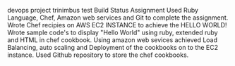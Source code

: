 devops project trinimbus test Build Status
Assignment
Used Ruby Language, Chef, Amazon web services and Git to complete the assignment.
Wrote Chef recipies on AWS EC2 INSTANCE to achieve the HELLO WORLD! Wrote sample code's to display "Hello World" using ruby, extended ruby and HTML in chef cookbook. Using amazon web sevices achieved Load Balancing, auto scaling and Deployment of the cookbooks on to the EC2 instance. Used Github repository to store the chef cookbooks.
